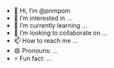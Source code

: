 - 👋 Hi, I’m @pnmpom
- 👀 I’m interested in ...
- 🌱 I’m currently learning ...
- 💞️ I’m looking to collaborate on ...
- 📫 How to reach me ...
- 😄 Pronouns: ...
- ⚡ Fun fact: ...

<!---
pnmpom/pnmpom is a ✨ special ✨ repository because its `README.md` (this file) appears on your GitHub profile.
You can click the Preview link to take a look at your changes.
--->
